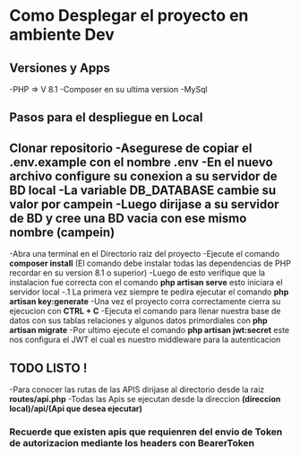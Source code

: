# Como Desplegar el proyecto en ambiente Dev 
## Versiones y Apps 
-PHP => V 8.1
-Composer en su ultima version 
-MySql 
## Pasos para el despliegue en Local 
Clonar repositorio 
-Asegurese de  copiar el .env.example con el nombre .env
-En el nuevo archivo configure su conexion a su servidor de BD local
-La variable **DB_DATABASE** cambie su valor por **campein**
-Luego dirijase a su servidor de BD y cree una BD vacia con ese mismo nombre (**campein**)
------------------------------------------------------------------------------------------
-Abra una terminal en el Directorio raiz del proyecto 
-Ejecute el comando **composer install** (El comando debe instalar todas las dependencias de PHP recordar en su version 8.1 o superior) 
-Luego de esto verifique que la instalacion fue correcta con el comando **php artisan serve** esto iniciara el servidor local 
 -.1 La primera vez siempre te pedira ejecutar el comando **php artisan key:generate**
-Una vez el proyecto corra correctamente cierra su ejecucion con **CTRL + C**
-Ejecuta el comando para llenar nuestra base de datos con sus tablas relaciones y algunos datos primordiales con **php artisan migrate**
-Por ultimo ejecute el comando **php artisan jwt:secret** este nos configura el JWT el cual es nuestro middleware para la autenticacion
## **TODO LISTO !**
-Para conocer las rutas de las APIS dirijase al directorio desde la raiz **routes/api.php**
-Todas las Apis se ejecutan desde la direccion **(direccion local)/api/(Api que desea ejecutar)**
### Recuerde que existen apis que requienren del envio de Token de autorizacion mediante los headers con BearerToken 
